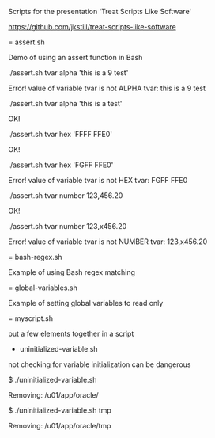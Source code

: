 
Scripts for the presentation 'Treat Scripts Like Software'

https://github.com/jkstill/treat-scripts-like-software


= assert.sh

Demo of using an assert function in Bash


./assert.sh  tvar alpha 'this is a 9 test'

Error!
value of variable tvar is not ALPHA
tvar: this is a 9 test


./assert.sh  tvar alpha 'this is a test'

OK!


./assert.sh  tvar hex 'FFFF FFE0'

OK!


./assert.sh  tvar hex 'FGFF FFE0'

Error!
value of variable tvar is not HEX
tvar: FGFF FFE0


./assert.sh  tvar number 123,456.20

OK!


./assert.sh  tvar number 123,x456.20

Error!
value of variable tvar is not NUMBER
tvar: 123,x456.20

= bash-regex.sh

Example of using Bash regex matching

= global-variables.sh

Example of setting global variables to read only

= myscript.sh

put a few elements together in a script

- uninitialized-variable.sh

not checking for variable initialization can be dangerous


$ ./uninitialized-variable.sh

Removing: /u01/app/oracle/

$ ./uninitialized-variable.sh  tmp

Removing: /u01/app/oracle/tmp


